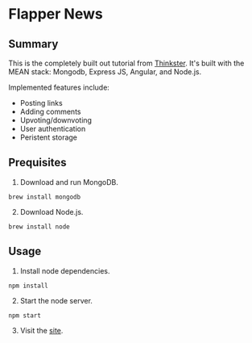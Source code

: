 # Flapper News

## Summary

This is the completely built out tutorial from [Thinkster](https://thinkster.io/mean-stack-tutorial). It's built with the MEAN stack: Mongodb, Express JS, Angular, and Node.js.

Implemented features include:

* Posting links
* Adding comments
* Upvoting/downvoting
* User authentication
* Peristent storage

## Prequisites

1. Download and run MongoDB.

``` 
brew install mongodb 
```

2. Download Node.js.

``` 
brew install node 
```

## Usage

1. Install node dependencies.

``` 
npm install 
```

2. Start the node server.

``` 
npm start 
```

3. Visit the [site](http://localhost:3000/#/home).
